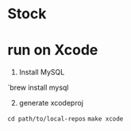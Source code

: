 # Stock

# run on Xcode

1. Install MySQL

`brew install mysql

2. generate xcodeproj

`cd path/to/local-repos`
`make xcode`

